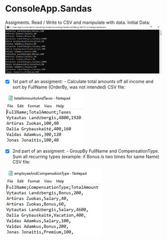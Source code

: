 # ConsoleApp.Sandas
Assigments.
Read / Write to CSV and manipulate with data.
Initial Data:
![Screenshot](InitialData.png)
- [x] 1st part of an assigment: - Calculate total amounts off all income and sort by FullName (OrderBy, was not intended)
CSV file:

![Screenshot](csv1.png)

- [x] 2nd part of an assigment: - GroupBy FullName and CompensationType. Sum all recurring types (example: if Bonus is two times for same Name)
CSV file:

![Screenshot](csv2.png)
